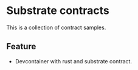 # Substrate contracts 
This is a collection of contract samples.

## Feature
- Devcontainer with rust and substrate contract.